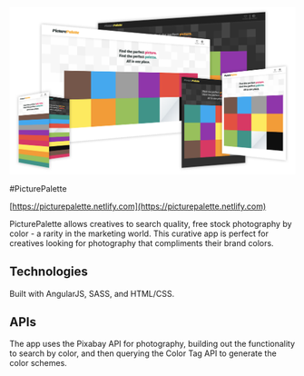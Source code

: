 ![PicturePalette Screenshot](https://github.com/bobmatyas/gc-final-project/blob/master/screenshot.png)

#PicturePalette

[https://picturepalette.netlify.com](https://picturepalette.netlify.com)

PicturePalette allows creatives to search quality, free stock photography by color - a rarity in the marketing world. This curative app is perfect for creatives looking for photography that compliments their brand colors. 

## Technologies 

Built with AngularJS, SASS, and HTML/CSS. 

## APIs

The app uses the Pixabay API for photography, building out the functionality to search by color, and then querying the Color Tag API to generate the color schemes.